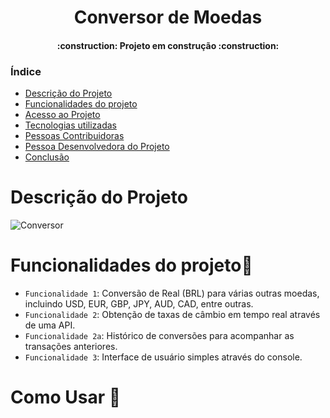 
<h1 align="center"> Conversor de Moedas</h1>

<h4 align="center"> 
    :construction:  Projeto em construção  :construction:
</h4>

### Índice 

* [Descrição do Projeto](#descrição-do-projeto)
* [Funcionalidades do projeto](#funcionalidades-do-projeto)
* [Acesso ao Projeto](#acesso-ao-projeto)
* [Tecnologias utilizadas](#tecnologias-utilizadas)
* [Pessoas Contribuidoras](#pessoas-contribuidoras)
* [Pessoa Desenvolvedora do Projeto](#pessoas-desenvolvedoras)
* [Conclusão](#conclusão)



# Descrição do Projeto

![Conversor](https://github.com/Tativv/Conversor-de-Moedas/assets/135656585/8e094114-5cb8-4c1e-b922-ca0f5e313591)




#  Funcionalidades do projeto:hammer:

- `Funcionalidade 1`: Conversão de Real (BRL) para várias outras moedas, incluindo USD, EUR, GBP, JPY, AUD, CAD, entre outras.
- `Funcionalidade 2`: Obtenção de taxas de câmbio em tempo real através de uma API.
- `Funcionalidade 2a`: Histórico de conversões para acompanhar as transações anteriores.
- `Funcionalidade 3`: Interface de usuário simples através do console.

#  Como Usar 🚀

